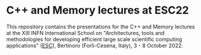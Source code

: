 # C++ and Memory lectures at ESC22

This repository contains the presentations for the C++ and Memory lectures at
the XIII INFN International School on "Architectures, tools and methodologies
for developing efficient large scale scientific computing applications"
([ESC](https://web.infn.it/esc)), Bertinoro (Forlì-Cesena, Italy), 3 - 8 October
2022.
